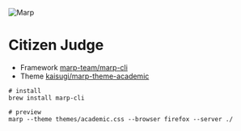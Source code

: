 ![Marp](https://img.shields.io/badge/marp--cli-4.1.2-0288d1?style=for-the-badge&logo=data:image/png;base64,iVBORw0KGgoAAAANSUhEUgAAAA4AAAAOCAYAAAAfSC3RAAAAUUlEQVQokWNgGD6AqePif3Sx9B2PMcQwNKFrTN/x+D9ejTBNyBphmnBqRNYE04isCatGdE1MHRf/o2vC0IhNE1PaXPwacWnCqxGfJoI2Dn4AAN0ZrMM1VUFvAAAAAElFTkSuQmCC)

# Citizen Judge

* Framework [marp-team/marp-cli](https://github.com/marp-team/marp-cli)
* Theme [kaisugi/marp-theme-academic](https://github.com/kaisugi/marp-theme-academic)

```
# install
brew install marp-cli

# preview
marp --theme themes/academic.css --browser firefox --server ./
```
